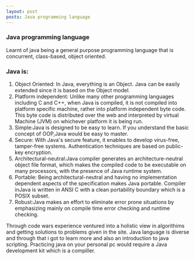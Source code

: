 ```yaml
---
layout: post
posts: Java programming language
---
```




### Java programming language

Learnt of java being a general purpose programming language that is concurrent, class-based, object oriented.

### Java is:

1. Object Oriented: In Java, everything is an Object. Java can be easily extended since it is based on the
Object model.
2. Platform independent: Unlike many other programming languages including C and C++, when Java is
compiled, it is not compiled into platform specific machine, rather into platform independent byte code.
This byte code is distributed over the web and interpreted by virtual Machine (JVM) on whichever platform
it is being run.
3. Simple:Java is designed to be easy to learn. If you understand the basic concept of OOP,Java would be
easy to master.
4. Secure: With Java's secure feature, it enables to develop virus-free, tamper-free systems. Authentication
techniques are based on public-key encryption.
5. Architectural-neutral:Java compiler generates an architecture-neutral object file format, which makes
the compiled code to be executable on many processors, with the presence of Java runtime system.
6. Portable: Being architectural-neutral and having no implementation dependent aspects of the
specification makes Java portable. Compiler inJava is written in ANSI C with a clean portability boundary
which is a POSIX subset.
7. Robust:Java makes an effort to eliminate error prone situations by emphasizing mainly on compile time
error checking and runtime checking.

Through code wars experience ventured into a holistic view in algorithims and getting solutions to problems given in the site.
Java language is diverse and through that i got to learn more and also an introduction to java scripting.
Practicing java on your personal pc would require a Java development kit which is a compiller.
